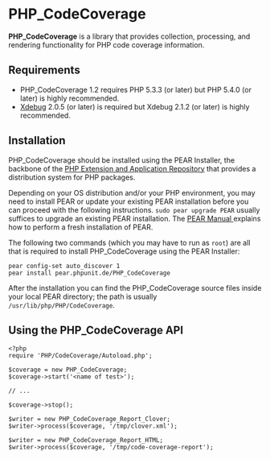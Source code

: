 PHP_CodeCoverage
================

**PHP_CodeCoverage** is a library that provides collection, processing, and rendering functionality for PHP code coverage information.

Requirements
------------

* PHP_CodeCoverage 1.2 requires PHP 5.3.3 (or later) but PHP 5.4.0 (or later) is highly recommended.
* [Xdebug](http://xdebug.org/) 2.0.5 (or later) is required but Xdebug 2.1.2 (or later) is highly recommended.

Installation
------------

PHP_CodeCoverage should be installed using the PEAR Installer, the backbone of the [PHP Extension and Application Repository](http://pear.php.net/) that provides a distribution system for PHP packages.

Depending on your OS distribution and/or your PHP environment, you may need to install PEAR or update your existing PEAR installation before you can proceed with the following instructions. `sudo pear upgrade PEAR` usually suffices to upgrade an existing PEAR installation. The [PEAR Manual ](http://pear.php.net/manual/en/installation.getting.php) explains how to perform a fresh installation of PEAR.

The following two commands (which you may have to run as `root`) are all that is required to install PHP_CodeCoverage using the PEAR Installer:

    pear config-set auto_discover 1
    pear install pear.phpunit.de/PHP_CodeCoverage

After the installation you can find the PHP_CodeCoverage source files inside your local PEAR directory; the path is usually `/usr/lib/php/PHP/CodeCoverage`.

Using the PHP_CodeCoverage API
------------------------------

    <?php
    require 'PHP/CodeCoverage/Autoload.php';

    $coverage = new PHP_CodeCoverage;
    $coverage->start('<name of test>');

    // ...

    $coverage->stop();

    $writer = new PHP_CodeCoverage_Report_Clover;
    $writer->process($coverage, '/tmp/clover.xml');

    $writer = new PHP_CodeCoverage_Report_HTML;
    $writer->process($coverage, '/tmp/code-coverage-report');
